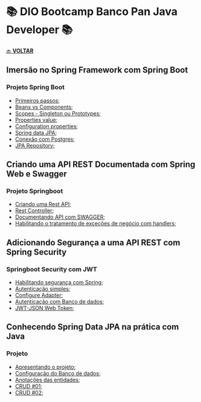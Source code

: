 # 📚 DIO Bootcamp Banco Pan Java Developer 📚

[🔙 **VOLTAR**](../../../../)

## **Imersão no Spring Framework com Spring Boot**

### **Projeto Spring Boot**

- [Primeiros passos](/Bootcamp-Banco-Pan-Java-%20Developer/Modulo-4/Imersao_no_springboot/primeiro-passos/);
- [Beans vs Components](/Bootcamp-Banco-Pan-Java-%20Developer/Modulo-4/Imersao_no_springboot/spring-ioc-di-beans-autowired/src/main/java/dio/springboot/);
- [Scopes - Singleton ou Prototypes](/Bootcamp-Banco-Pan-Java-%20Developer/Modulo-4/Imersao_no_springboot/spring-scopes-singleton-prototype/src/main/java/dio/springboot/);
- [Properties value](/Bootcamp-Banco-Pan-Java-%20Developer/Modulo-4/Imersao_no_springboot/spring-properties-value/src/main/java/dio/springboot/);
- [Configuration properties](/Bootcamp-Banco-Pan-Java-%20Developer/Modulo-4/Imersao_no_springboot/spring-configuration-properties/src/main/java/dio/springboot/);
- [Spring data JPA](/Bootcamp-Banco-Pan-Java-%20Developer/Modulo-4/Imersao_no_springboot/spring-data-jpa-hibernate/src/main/java/dio/springboot/);
- [Conexão com Postgres](/Bootcamp-Banco-Pan-Java-%20Developer/Modulo-4/Imersao_no_springboot/dio-spring-data-jpa/src/main/java/dio/aula/);
- [JPA Repository](/Bootcamp-Banco-Pan-Java-%20Developer/Modulo-4/Imersao_no_springboot/spring-data-jpa-repository/src/main/java/dio/springboot/);

## **Criando uma API REST Documentada com Spring Web e Swagger**

### **Projeto Springboot**

- [Criando uma Rest API](/Bootcamp-Banco-Pan-Java-%20Developer/Modulo-4/Criando_uma_API_Rest_Documentada_com_Spring_Web_e_Swagger/my-first-app-api/src/main/java/dio/myfirstappapi/controller/WelcomeController.java);
- [Rest Controller](/Bootcamp-Banco-Pan-Java-%20Developer/Modulo-4/Criando_uma_API_Rest_Documentada_com_Spring_Web_e_Swagger/my-first-app-api/src/main/java/dio/myfirstappapi/);
- [Documentando API com SWAGGER](/Bootcamp-Banco-Pan-Java-%20Developer/Modulo-4/Criando_uma_API_Rest_Documentada_com_Spring_Web_e_Swagger/my-first-app-api/src/main/java/dio/myfirstappapi/doc/SwaggerConfig.java);
- [Habilitando o tratamento de exceções de negócio com handlers](https://github.com/LuizMiguelSR/DIO-Bootcamps/commit/4d15b3fa477cf368f238764eec5f5280c4cb2db6);

## **Adicionando Segurança a uma API REST com Spring Security**

### **Springboot Security com JWT**

- [Habilitando segurança com Spring](/Bootcamp-Banco-Pan-Java-%20Developer/Modulo-4/Adicionando_seguranca_a_uma_api_REST_com_Spring_Security/dio-spring-security/src/main/java/dio/diospringsecurity/);
- [Autenticação simples](https://github.com/LuizMiguelSR/DIO-Bootcamps/commit/30907d9f765ee7bbfc3fda328d0a52b8b548dd1d);
- [Configure Adapter](https://github.com/LuizMiguelSR/DIO-Bootcamps/commit/47244801e4304821844a2ad0920f314fa25ec635);
- [Autenticação com Banco de dados](https://github.com/LuizMiguelSR/DIO-Bootcamps/commit/05acc10bdea77d4e07cecd8328e05a22c5f5e474);
- [JWT-JSON Web Token](/Bootcamp-Banco-Pan-Java-%20Developer/Modulo-4/Adicionando_seguranca_a_uma_api_REST_com_Spring_Security/dio-spring-security-jwt/src/main/java/dio/dio/spring/security/jwt/);

## **Conhecendo Spring Data JPA na prática com Java**

### **Projeto**

- [Apresentando o projeto](/Bootcamp-Banco-Pan-Java-%20Developer/Modulo-4/Projeto_spring_data_jpa/academia-digital-1.0.0/);
- [Configuração do Banco de dados](/Bootcamp-Banco-Pan-Java-%20Developer/Modulo-4/Projeto_spring_data_jpa/academia-digital-1.0.0/src/main/resources/application.yml);
- [Anotações das entidades](/Bootcamp-Banco-Pan-Java-%20Developer/Modulo-4/Projeto_spring_data_jpa/academia-digital-1.0.0/src/main/java/me/dio/academia/digital/entity/);
- [CRUD #01](/Bootcamp-Banco-Pan-Java-%20Developer/Modulo-4/Projeto_spring_data_jpa/academia-digital-1.0.0/src/main/java/me/dio/academia/digital/controller/AlunoController.java);
- [CRUD #02](/Bootcamp-Banco-Pan-Java-%20Developer/Modulo-4/Projeto_spring_data_jpa/academia-digital-1.0.0/src/main/java/me/dio/academia/digital/controller/AvaliacaoFisicaController.java);
